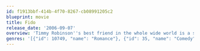 ```yaml
---
id: f1913bbf-414b-4f70-8267-cb08991205c2
blueprint: movie
title: Fido
release_date: '2006-09-07'
overview: 'Timmy Robinson''s best friend in the whole wide world is a six-foot tall rotting zombie named Fido. But when Fido eats the next-door neighbor, Mom and Dad hit the roof, and Timmy has to go to the ends of the earth to keep Fido a part of the family. A boy-and-his-dog movie for grown ups, "Fido" will rip your heart out.'
genres: '[{"id": 10749, "name": "Romance"}, {"id": 35, "name": "Comedy"}, {"id": 18, "name": "Drama"}, {"id": 27, "name": "Horror"}]'
---
```

